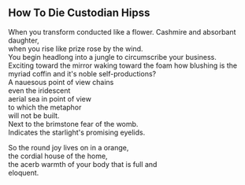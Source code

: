 How To Die Custodian Hipss
--------------------------
When you transform conducted like a flower. Cashmire and absorbant daughter,  
when you rise like prize rose by the wind.  
You begin headlong into a jungle to circumscribe your business.  
Exciting toward the mirror waking toward the foam how blushing is the myriad coffin and it's noble self-productions?  
A nauesous point of view chains  
even the iridescent  
aerial sea in point of view  
to which the metaphor  
will not be built.  
Next to the brimstone fear of the womb.  
Indicates the starlight's promising eyelids.  
  
So the round joy lives on in a orange,  
the cordial house of the home,  
the acerb warmth of your body that is full and  
eloquent.  
